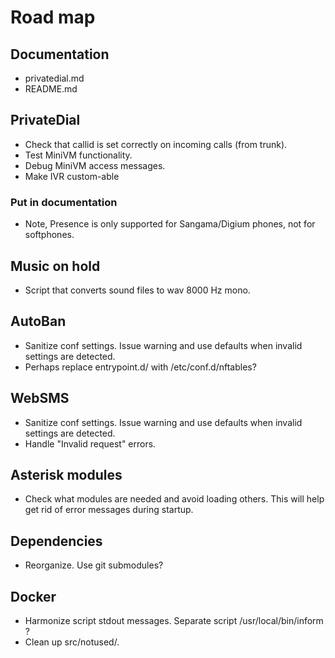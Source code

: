 # Road map

## Documentation

- privatedial.md
- README.md

## PrivateDial

- Check that callid is set correctly on incoming calls (from trunk).
- Test MiniVM functionality.
- Debug MiniVM access messages.
- Make IVR custom-able

### Put in documentation

- Note, Presence is only supported for Sangama/Digium phones, not for softphones.

## Music on hold

- Script that converts sound files to wav 8000 Hz mono.

## AutoBan

- Sanitize conf settings. Issue warning and use defaults when invalid settings are detected.
- Perhaps replace entrypoint.d/ with /etc/conf.d/nftables?

## WebSMS

- Sanitize conf settings. Issue warning and use defaults when invalid settings are detected.
- Handle "Invalid request" errors.

## Asterisk modules

- Check what modules are needed and avoid loading others. This will help get rid of error messages during startup.

## Dependencies

- Reorganize. Use git submodules?

## Docker

- Harmonize script stdout messages. Separate script /usr/local/bin/inform ?
- Clean up src/notused/.
